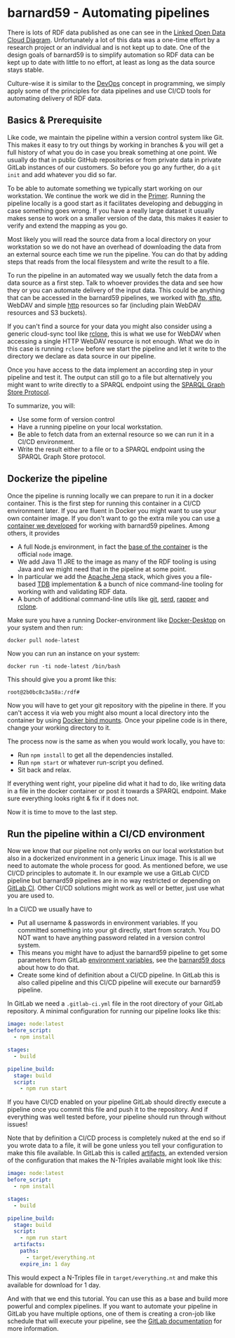 # barnard59 - Automating pipelines

There is lots of RDF data published as one can see in the [Linked Open Data Cloud Diagram](https://lod-cloud.net/). Unfortunately a lot of this data was a one-time effort by a research project or an individual and is not kept up to date. One of the design goals of barnard59 is to simplify automation so RDF data can be kept up to date with little to no effort, at least as long as the data source stays stable.

Culture-wise it is similar to the [DevOps](https://en.m.wikipedia.org/wiki/DevOps) concept in programming, we simply apply some of the principles for data pipelines and use CI/CD tools for automating delivery of RDF data.

## Basics & Prerequisite

Like code, we maintain the pipeline within a version control system like Git. This makes it easy to try out things by working in branches & you will get a full history of what you do in case you break something at one point. We usually do that in public GitHub repositories or from private data in private GitLab instances of our customers. So before you go any further, do a `git init` and add whatever you did so far.

To be able to automate something we typically start working on our workstation. We continue the work we did in the [Primer](Primer). Running the pipeline locally is a good start as it facilitates developing and debugging in case something goes wrong. If you have a really large dataset it usually makes sense to work on a smaller version of the data, this makes it easier to verify and extend the mapping as you go.

Most likely you will read the source data from a local directory on your workstation so we do not have an overhead of downloading the data from an external source each time we run the pipeline. You can do that by adding steps that reads from the local filesystem and write the result to a file.

To run the pipeline in an automated way we usually fetch the data from a data source as a first step. Talk to whoever provides the data and see how they or you can automate delivery of the input data. This could be anything that can be accessed in the barnard59 pipelines, we worked with [ftp, sftp](https://github.com/zazuko/barnard59-ftp/), WebDAV and simple [http](https://github.com/zazuko/barnard59-http) resources so far (including plain WebDAV resources and S3 buckets).

If you can't find a source for your data you might also consider using a generic cloud-sync tool like [rclone](https://github.com/zazuko/barnard59-ftp/), this is what we use for WebDAV when accessing a single HTTP WebDAV resource is not enough. What we do in this case is running `rclone` before we start the pipeline and let it write to the directory we declare as data source in our pipeline.

Once you have access to the data implement an according step in your pipeline and test it. The output can still go to a file but alternatively you might want to write directly to a SPARQL endpoint using the [SPARQL Graph Store Protocol](https://github.com/zazuko/barnard59-graph-store).

To summarize, you will:

* Use some form of version control
* Have a running pipeline on your local workstation.
* Be able to fetch data from an external resource so we can run it in a CI/CD environment.
* Write the result either to a file or to a SPARQL endpoint using the SPARQL Graph Store protocol.

## Dockerize the pipeline

Once the pipeline is running locally we can prepare to run it in a docker container. This is the first step for running this container in a CI/CD environment later. If you are fluent in Docker you might want to use your own container image. If you don't want to go the extra mile you can use [a container we developed](https://github.com/zazukoians/docker-node-java-jena) for working with barnard59 pipelines. Among others, it provides

* A full Node.js environment, in fact the [base of the container](https://github.com/zazukoians/docker-node-java) is the official `node` image.
* We add Java 11 JRE to the image as many of the RDF tooling is using Java and we might need that in the pipeline at some point.
* In particular we add the [Apache Jena](https://github.com/zazukoians/docker-node-java-jena) stack, which gives you a file-based [TDB](https://jena.apache.org/documentation/tdb/index.html) implementation & a bunch of nice command-line tooling for working with and validating RDF data.
* A bunch of additional command-line utils like [git](https://git-scm.com/), [serd](https://drobilla.net/software/serd), [rapper](http://librdf.org/) and [rclone](https://rclone.org/).

Make sure you have a running Docker-environment like [Docker-Desktop](https://www.docker.com/products/docker-desktop) on your system and then run:

    docker pull node-latest

Now you can run an instance on your system:

    docker run -ti node-latest /bin/bash

This should give you a promt like this:

    root@2b0bc8c3a58a:/rdf#

Now you will have to get your git repository with the pipeline in there. If you can't access it via web you might also mount a local directory into the container by using [Docker bind mounts](https://docs.docker.com/storage/bind-mounts/). Once your pipeline code is in there, change your working directory to it.

The process now is the same as when you would work locally, you have to:

* Run `npm install` to get all the dependencies installed.
* Run `npm start` or whatever run-script you defined.
* Sit back and relax.

If everything went right, your pipeline did what it had to do, like writing data in a file in the docker container or post it towards a SPARQL endpoint. Make sure everything looks right & fix if it does not.

Now it is time to move to the last step.

## Run the pipeline within a CI/CD environment

Now we know that our pipeline not only works on our local workstation but also in a dockerized environment in a generic Linux image. This is all we need to automate the whole process for good. As mentioned before, we use CI/CD principles to automate it. In our example we use a GitLab CI/CD pipeline but barnard59 pipelines are in no way restricted or depending on [GitLab CI](https://docs.gitlab.com/ee/ci/). Other CI/CD solutions might work as well or better, just use what you are used to.

In a CI/CD we usually have to

* Put all username & passwords in environment variables. If you committed something into your git directly, start from scratch. You DO NOT want to have anything password related in a version control system.
* This means you might have to adjust the barnard59 pipeline to get some parameters from GitLab [environment variables](https://docs.gitlab.com/ee/ci/variables/), see the [barnard59 docs](https://github.com/zazuko/barnard59/blob/master/README.md#definition-via-command-line-arguments) about how to do that.
* Create some kind of definition about a CI/CD pipeline. In GitLab this is also called pipeline and this CI/CD pipeline will execute our barnard59 pipeline.

In GitLab we need a `.gitlab-ci.yml` file in the root directory of your GitLab repository. A minimal configuration for running our pipeline looks like this:

```yaml
image: node:latest
before_script:
  - npm install

stages:
  - build

pipeline_build:
  stage: build
  script:
    - npm run start
```

If you have CI/CD enabled on your pipeline GitLab should directly execute a pipeline once you commit this file and push it to the repository. And if everything was well tested before, your pipeline should run through without issues!

Note that by definition a CI/CD process is completely nuked at the end so if you wrote data to a file, it will be gone unless you tell your configuration to make this file available. In GitLab this is called [artifacts](https://docs.gitlab.com/ce/ci/yaml/README.html#artifacts), an extended version of the configuration that makes the N-Triples available might look like this:

```yaml
image: node:latest
before_script:
  - npm install

stages:
  - build

pipeline_build:
  stage: build
  script:
    - npm run start
  artifacts:
    paths:
      - target/everything.nt
    expire_in: 1 day
```

This would expect a N-Triples file in `target/everything.nt` and make this available for download for 1 day.

And with that we end this tutorial. You can use this as a base and build more powerful and complex pipelines. If you want to automate your pipeline in GitLab you have multiple options, one of them is creating a cron-job like schedule that will execute your pipeline, see the [GitLab documentation](https://docs.gitlab.com/ce/user/project/pipelines/schedules.html) for more information.



